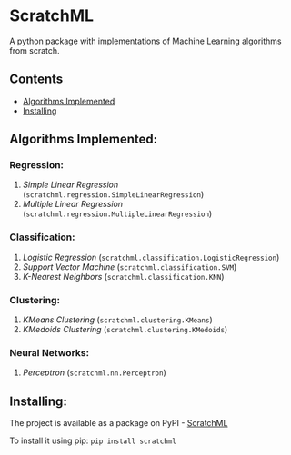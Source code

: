 # ScratchML
A python package with implementations of Machine Learning algorithms from scratch.

Contents
----
- [Algorithms Implemented](#algorithms-implemented)
- [Installing](#installing)

Algorithms Implemented:
----
### Regression:
1. *Simple Linear Regression* (`scratchml.regression.SimpleLinearRegression`)
2. *Multiple Linear Regression* (`scratchml.regression.MultipleLinearRegression`)

### Classification:
1. *Logistic Regression* (`scratchml.classification.LogisticRegression`)
2. *Support Vector Machine* (`scratchml.classification.SVM`)
3. *K-Nearest Neighbors* (`scratchml.classification.KNN`)

### Clustering:
1. *KMeans Clustering* (`scratchml.clustering.KMeans`)
1. *KMedoids Clustering* (`scratchml.clustering.KMedoids`)

### Neural Networks:
1. *Perceptron* (`scratchml.nn.Perceptron`)

Installing:
----
The project is available as a package on PyPI - [ScratchML](https://pypi.org/project/scratchml/)

To install it using pip:
`pip install scratchml`

